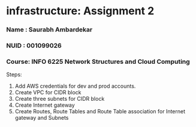 # infrastructure: Assignment 2

### Name : Saurabh Ambardekar
### NUID : 001099026
### Course: INFO 6225 Network Structures and Cloud Computing

Steps:
1. Add AWS credentials for dev and prod accounts.
2. Create VPC for CIDR block
3. Create three subnets for CIDR block
4. Create Internet gateway
5. Create Routes, Route Tables and Route Table association for Internet gateway and Subnets